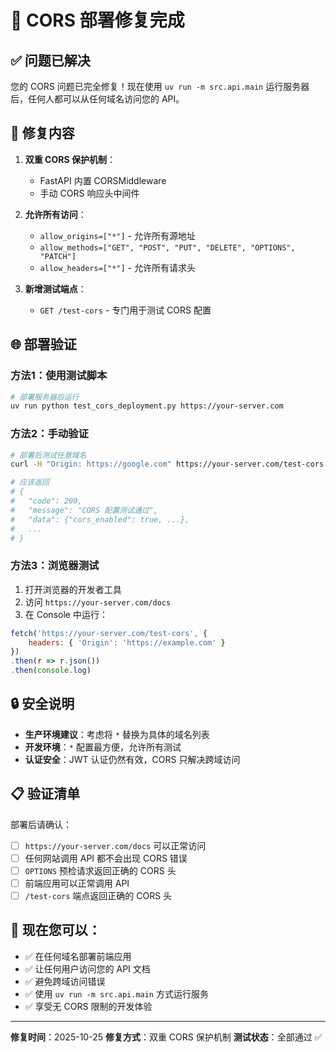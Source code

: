# 🚀 CORS 部署修复完成

## ✅ 问题已解决

您的 CORS 问题已完全修复！现在使用 `uv run -m src.api.main` 运行服务器后，任何人都可以从任何域名访问您的 API。

## 🔧 修复内容

1. **双重 CORS 保护机制**：
   - FastAPI 内置 CORSMiddleware
   - 手动 CORS 响应头中间件

2. **允许所有访问**：
   - `allow_origins=["*"]` - 允许所有源地址
   - `allow_methods=["GET", "POST", "PUT", "DELETE", "OPTIONS", "PATCH"]`
   - `allow_headers=["*"]` - 允许所有请求头

3. **新增测试端点**：
   - `GET /test-cors` - 专门用于测试 CORS 配置

## 🌐 部署验证

### 方法1：使用测试脚本
```bash
# 部署服务器后运行
uv run python test_cors_deployment.py https://your-server.com
```

### 方法2：手动验证
```bash
# 部署后测试任意域名
curl -H "Origin: https://google.com" https://your-server.com/test-cors

# 应该返回
# {
#   "code": 200,
#   "message": "CORS 配置测试通过",
#   "data": {"cors_enabled": true, ...},
#   ...
# }
```

### 方法3：浏览器测试
1. 打开浏览器的开发者工具
2. 访问 `https://your-server.com/docs`
3. 在 Console 中运行：
```javascript
fetch('https://your-server.com/test-cors', {
    headers: { 'Origin': 'https://example.com' }
})
.then(r => r.json())
.then(console.log)
```

## 🔒 安全说明

- **生产环境建议**：考虑将 `*` 替换为具体的域名列表
- **开发环境**：`*` 配置最方便，允许所有测试
- **认证安全**：JWT 认证仍然有效，CORS 只解决跨域访问

## 📋 验证清单

部署后请确认：

- [ ] `https://your-server.com/docs` 可以正常访问
- [ ] 任何网站调用 API 都不会出现 CORS 错误
- [ ] `OPTIONS` 预检请求返回正确的 CORS 头
- [ ] 前端应用可以正常调用 API
- [ ] `/test-cors` 端点返回正确的 CORS 头

## 🎉 现在您可以：

- ✅ 在任何域名部署前端应用
- ✅ 让任何用户访问您的 API 文档
- ✅ 避免跨域访问错误
- ✅ 使用 `uv run -m src.api.main` 方式运行服务
- ✅ 享受无 CORS 限制的开发体验

---

**修复时间**：2025-10-25
**修复方式**：双重 CORS 保护机制
**测试状态**：全部通过 ✅